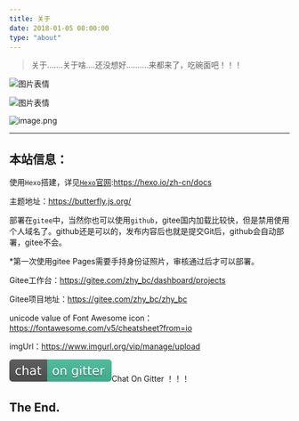 ```yaml
---
title: 关于
date: 2018-01-05 00:00:00
type: "about"
---
```


> 关于.......关于啥....还没想好..........来都来了，吃碗面吧！！！

![图片表情](http://reqj6ffi8.hn-bkt.clouddn.com/blogimages/%E6%B3%A1%E9%9D%A23%E5%88%86%E9%92%9F.gif)

![图片表情](http://reqj6ffi8.hn-bkt.clouddn.com/blogimages/bailan.gif)



![image.png](https://pwl.stackoverflow.wiki/2022/03/image-56c0f695.png)

---

## 本站信息：

使用`Hexo`搭建，详见[`Hexo`官网](https://hexo.io/zh-cn/docs/):https://hexo.io/zh-cn/docs

主题地址：https://butterfly.js.org/

部署在`gitee`中，当然你也可以使用`github`，gitee国内加载比较快，但是禁用使用个人域名了。github还是可以的，发布内容后也就是提交Git后，github会自动部署，gitee不会。

*第一次使用gitee Pages需要手持身份证照片，审核通过后才可以部署。

Gitee工作台：https://gitee.com/zhy_bc/dashboard/projects

Gitee项目地址：https://gitee.com/zhy_bc/zhy_bc

 unicode value of Font Awesome icon：https://fontawesome.com/v5/cheatsheet?from=io

imgUrl：https://www.imgurl.org/vip/manage/upload

[![Gitter](../../images/index/community.svg)](https://gitter.im/zhyBlog/community?utm_source=badge&utm_medium=badge&utm_campaign=pr-badge)Chat On Gitter ！！！

## The End.
